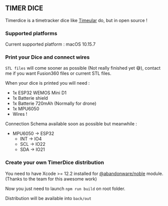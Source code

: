 ## TIMER DICE

Timerdice is a timetracker dice like [Timeular](https://timeular.com/) do, but in open source !


### Supported platforms

Current supported platform : macOS 10.15.7

### Print your Dice and connect wires

`STL files` will come sooner as possible (Not really finished yet 😅), contact me if you want Fusion360 files or current STL files.

When your dice is printed you will need :

- 1x ESP32 WEMOS Mini D1
- 1x Batterie shield
- 1x Batterie 720mAh (Normally for drone)
- 1x MPU6050
- Wires !

Connection Schema available soon as possible but meanwhile :

- MPU6050 -> ESP32
  - INT -> IO4
  - SCL -> IO22
  - SDA -> IO21


### Create your own TimerDice distribution

You need to have Xcode >= 12.2 installed for [@abandonware/noble](https://www.npmjs.com/package/@abandonware/noble) module. (Thanks to the team for this awesome work)

Now you just need to launch `npm run build` on root folder.

Distribution will be available into `back/out`






